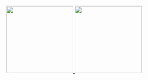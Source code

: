 <p align="center"><a href="https://github.com/neoxr">
  <img height="180em" src="https://github-readme-stats-eight-theta.vercel.app/api?username=neoxr&show_icons=true&include_all_commits=false&count_private=true&theme=dark#gh-dark-mode-only"/>
  <img height="180em" src="https://github-readme-stats-eight-theta.vercel.app/api/top-langs/?username=neoxr&layout=compact&langs_count=8&theme=dark#gh-dark-mode-only"/>
</a></p>
